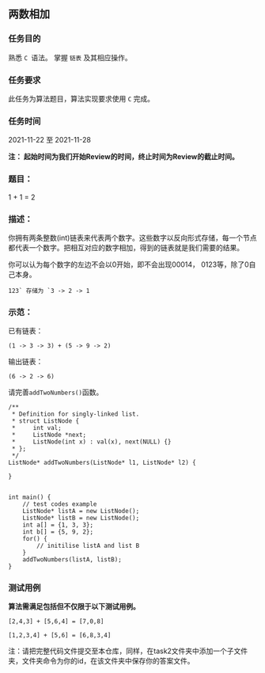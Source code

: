 ## 两数相加

### 任务目的

熟悉 `C `语法。
掌握 `链表` 及其相应操作。

### 任务要求

此任务为算法题目，算法实现要求使用 `C` 完成。

### 任务时间

2021-11-22 至 2021-11-28

**注： 起始时间为我们开始Review的时间，终止时间为Review的截止时间。**

### 题目：

1 + 1 = 2

### 描述：

你拥有两条整数(int)链表来代表两个数字。这些数字以反向形式存储，每一个节点都代表一个数字。把相互对应的数字相加，得到的链表就是我们需要的结果。

你可以认为每个数字的左边不会以0开始，即不会出现00014， 0123等，除了0自己本身。

```
123` 存储为 `3 -> 2 -> 1
```

### 示范：

已有链表：

```
(1 -> 3 -> 3) + (5 -> 9 -> 2)
```

输出链表：

```
(6 -> 2 -> 6)
```

请完善`addTwoNumbers()`函数。

```
/**
 * Definition for singly-linked list.
 * struct ListNode {
 *     int val;
 *     ListNode *next;
 *     ListNode(int x) : val(x), next(NULL) {}
 * };
 */
ListNode* addTwoNumbers(ListNode* l1, ListNode* l2) {
        
}


int main() {
	// test codes example
	ListNode* listA = new ListNode();
	ListNode* listB = new ListNode();
	int a[] = {1, 3, 3};
	int b[] = {5, 9, 2};
	for() {
		// initilise listA and list B
	}
	addTwoNumbers(listA, listB);
}
```

### 测试用例

**算法需满足包括但不仅限于以下测试用例。**

```
[2,4,3] + [5,6,4] = [7,0,8]

[1,2,3,4] + [5,6] = [6,8,3,4]
```



注：请把完整代码文件提交至本仓库，同样，在task2文件夹中添加一个子文件夹，文件夹命令为你的id，在该文件夹中保存你的答案文件。